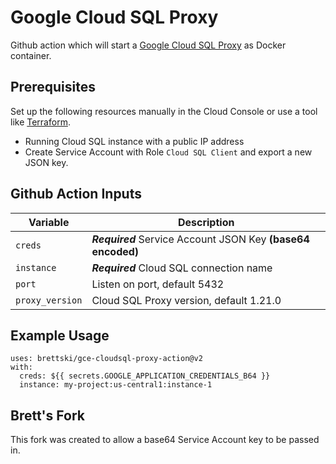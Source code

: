 # Google Cloud SQL Proxy

Github action which will start a [Google Cloud SQL Proxy](https://cloud.google.com/sql/docs/postgres/sql-proxy) as Docker container. 

## Prerequisites

Set up the following resources manually in the Cloud Console 
or use a tool like [Terraform](https://www.terraform.io).

* Running Cloud SQL instance with a public IP address
* Create Service Account with Role `Cloud SQL Client` and export a new JSON key.

## Github Action Inputs

| Variable                         | Description                                                                 |
|----------------------------------|-----------------------------------------------------------------------------|
| `creds`                          | ***Required*** Service Account JSON Key **(base64 encoded)**                |
| `instance`                       | ***Required*** Cloud SQL connection name                                    |
| `port`                           | Listen on port, default 5432                                                |
| `proxy_version`                  | Cloud SQL Proxy version, default 1.21.0                                     |

## Example Usage

```
uses: brettski/gce-cloudsql-proxy-action@v2
with:
  creds: ${{ secrets.GOOGLE_APPLICATION_CREDENTIALS_B64 }}
  instance: my-project:us-central1:instance-1
```

## Brett's Fork

This fork was created to allow a base64 Service Account key to be passed in.
